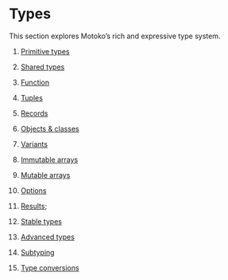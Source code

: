 # Types

This section explores Motoko’s rich and expressive type system.

1. [Primitive types](https://internetcomputer.org/docs/motoko/fundamentals/types/primitive-types)

2. [Shared types](https://internetcomputer.org/docs/motoko/fundamentals/types/shared-types)

3. [Function](https://internetcomputer.org/docs/motoko/fundamentals/types/functions)

4. [Tuples](https://internetcomputer.org/docs/motoko/fundamentals/types/tuples)

5. [Records](https://internetcomputer.org/docs/motoko/fundamentals/types/records)

6. [Objects & classes](https://internetcomputer.org/docs/motoko/fundamentals/types/objects-classes)

7. [Variants](https://internetcomputer.org/docs/motoko/fundamentals/types/variants)

8. [Immutable arrays](https://internetcomputer.org/docs/motoko/fundamentals/types/immutable-arrays)

9. [Mutable arrays](https://internetcomputer.org/docs/motoko/fundamentals/types/mutable-arrays)

10. [Options](https://internetcomputer.org/docs/motoko/fundamentals/types/options)

11. [Results](https://internetcomputer.org/docs/motoko/fundamentals/types/results);

12. [Stable types](https://internetcomputer.org/docs/motoko/fundamentals/types/stable-types)

13. [Advanced types](https://internetcomputer.org/docs/motoko/fundamentals/types/advanced-types)

14. [Subtyping](https://internetcomputer.org/docs/motoko/fundamentals/types/subtyping)

15. [Type conversions](https://internetcomputer.org/docs/motoko/fundamentals/types/type-conversions)

